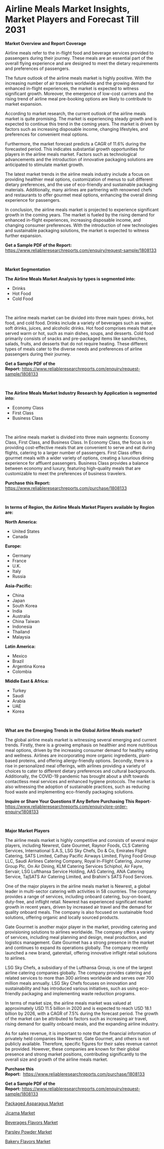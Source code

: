 <p><h1>Airline Meals Market Insights, Market Players and Forecast Till 2031</h1></p><p><strong>Market Overview and Report Coverage</strong></p>
<p><p>Airline meals refer to the in-flight food and beverage services provided to passengers during their journey. These meals are an essential part of the overall flying experience and are designed to meet the dietary requirements and preferences of passengers.</p><p>The future outlook of the airline meals market is highly positive. With the increasing number of air travelers worldwide and the growing demand for enhanced in-flight experiences, the market is expected to witness significant growth. Moreover, the emergence of low-cost carriers and the rising trend of airline meal pre-booking options are likely to contribute to market expansion.</p><p>According to market research, the current outlook of the airline meals market is quite promising. The market is experiencing steady growth and is expected to continue this trend in the coming years. The market is driven by factors such as increasing disposable income, changing lifestyles, and preferences for convenient meal options.</p><p>Furthermore, the market forecast predicts a CAGR of 11.6% during the forecasted period. This indicates substantial growth opportunities for players in the airline meals market. Factors such as technological advancements and the introduction of innovative packaging solutions are anticipated to stimulate market growth.</p><p>The latest market trends in the airline meals industry include a focus on providing healthier meal options, customization of menus to suit different dietary preferences, and the use of eco-friendly and sustainable packaging materials. Additionally, many airlines are partnering with renowned chefs and restaurants to offer gourmet meal options, enhancing the overall dining experience for passengers.</p><p>In conclusion, the airline meals market is projected to experience significant growth in the coming years. The market is fueled by the rising demand for enhanced in-flight experiences, increasing disposable income, and changing consumer preferences. With the introduction of new technologies and sustainable packaging solutions, the market is expected to witness further expansion.</p></p>
<p><strong>Get a Sample PDF of the Report:</strong> <a href="https://www.reliableresearchreports.com/enquiry/request-sample/1808133">https://www.reliableresearchreports.com/enquiry/request-sample/1808133</a></p>
<p>&nbsp;</p>
<p><strong>Market Segmentation</strong></p>
<p><strong>The Airline Meals Market Analysis by types is segmented into:</strong></p>
<p><ul><li>Drinks</li><li>Hot Food</li><li>Cold Food</li></ul></p>
<p>&nbsp;</p>
<p><p>The airline meals market can be divided into three main types: drinks, hot food, and cold food. Drinks include a variety of beverages such as water, soft drinks, juices, and alcoholic drinks. Hot food comprises meals that are served warm or hot, such as main dishes, soups, and desserts. Cold food primarily consists of snacks and pre-packaged items like sandwiches, salads, fruits, and desserts that do not require heating. These different types of meals cater to the diverse needs and preferences of airline passengers during their journey.</p></p>
<p><strong>Get a Sample PDF of the Report:</strong>&nbsp;<a href="https://www.reliableresearchreports.com/enquiry/request-sample/1808133">https://www.reliableresearchreports.com/enquiry/request-sample/1808133</a></p>
<p>&nbsp;</p>
<p><strong>The Airline Meals Market Industry Research by Application is segmented into:</strong></p>
<p><ul><li>Economy Class</li><li>First Class</li><li>Business Class</li></ul></p>
<p>&nbsp;</p>
<p><p>The airline meals market is divided into three main segments: Economy Class, First Class, and Business Class. In Economy Class, the focus is on providing cost-effective meals that are convenient to serve and eat during flights, catering to a larger number of passengers. First Class offers gourmet meals with a wider variety of options, creating a luxurious dining experience for affluent passengers. Business Class provides a balance between economy and luxury, featuring high-quality meals that are customizable to meet the preferences of business travelers.</p></p>
<p><strong>Purchase this Report:</strong>&nbsp; <a href="https://www.reliableresearchreports.com/purchase/1808133">https://www.reliableresearchreports.com/purchase/1808133</a></p>
<p>&nbsp;</p>
<p><strong>In terms of Region, the Airline Meals Market Players available by Region are:</strong></p>
<p>
    <p> <strong> North America: </strong>
        <ul>
            <li>United States</li>
            <li>Canada</li>
        </ul>
        </p> 
    <p> <strong> Europe: </strong>
        <ul>
            <li>Germany</li>
            <li>France</li>
            <li>U.K.</li>
            <li>Italy</li>
            <li>Russia</li>
        </ul>
        </p> 
    <p> <strong> Asia-Pacific: </strong>
        <ul>
            <li>China</li>
            <li>Japan</li>
            <li>South Korea</li>
            <li>India</li>
            <li>Australia</li>
            <li>China Taiwan</li>
            <li>Indonesia</li>
            <li>Thailand</li>
            <li>Malaysia</li>
        </ul>
        </p> 
    <p> <strong> Latin America: </strong>
        <ul>
            <li>Mexico</li>
            <li>Brazil</li>
            <li>Argentina Korea</li>
            <li>Colombia</li>
        </ul>
        </p> 
    <p> <strong> Middle East & Africa: </strong>
        <ul>
            <li>Turkey</li>
            <li>Saudi</li>
            <li>Arabia</li>
            <li>UAE</li>
            <li>Korea</li>
        </ul>
    </p>
    </p>
<p>&nbsp;</p>
<p><strong>What are the Emerging Trends in the Global Airline Meals market?</strong></p>
<p><p>The global airline meals market is witnessing several emerging and current trends. Firstly, there is a growing emphasis on healthier and more nutritious meal options, driven by the increasing consumer demand for healthy eating and wellness. Airlines are incorporating more organic ingredients, plant-based proteins, and offering allergy-friendly options. Secondly, there is a rise in personalized meal offerings, with airlines providing a variety of choices to cater to different dietary preferences and cultural backgrounds. Additionally, the COVID-19 pandemic has brought about a shift towards contactless meal services and enhanced hygiene protocols. The market is also witnessing the adoption of sustainable practices, such as reducing food waste and implementing eco-friendly packaging solutions.</p></p>
<p><strong>Inquire or Share Your Questions If Any Before Purchasing This Report</strong>- <a href="https://www.reliableresearchreports.com/enquiry/pre-order-enquiry/1808133">https://www.reliableresearchreports.com/enquiry/pre-order-enquiry/1808133</a></p>
<p>&nbsp;</p>
<p><strong>Major Market Players</strong></p>
<p><p>The airline meals market is highly competitive and consists of several major players, including Newrest, Gate Gourmet, Raynor Foods, CLS Catering Services, International S.A.S, LSG Sky Chefs, Do & Co, Emirates Flight Catering, SATS Limited, Cathay Pacific Airways Limited, Flying Food Group LLC, Saudi Airlines Catering Company, Royal In-Flight Catering, Journey Group Plc, On Air Dining, KLM Catering Services Schiphol, Air Fayre, Servair, LSG Lufthansa Service Holding, AAS Catering, ANA Catering Service, TajSATS Air Catering Limited, and Brahim's SATS Food Services.</p><p>One of the major players in the airline meals market is Newrest, a global leader in multi-sector catering with activities in 58 countries. The company provides a range of services, including onboard catering, buy-on-board, duty-free, and inflight retail. Newrest has experienced significant market growth in recent years, driven by increased air travel and the demand for quality onboard meals. The company is also focused on sustainable food solutions, offering organic and locally sourced products.</p><p>Gate Gourmet is another major player in the market, providing catering and provisioning solutions to airlines worldwide. The company offers a variety of services, including meal planning and design, meal production, and logistics management. Gate Gourmet has a strong presence in the market and continues to expand its operations globally. The company recently launched a new brand, gateretail, offering innovative inflight retail solutions to airlines.</p><p>LSG Sky Chefs, a subsidiary of the Lufthansa Group, is one of the largest airline catering companies globally. The company provides catering and related services to more than 300 airlines worldwide and serves over 700 million meals annually. LSG Sky Chefs focuses on innovation and sustainability and has introduced various initiatives, such as using eco-friendly packaging and implementing waste reduction programs.</p><p>In terms of market size, the airline meals market was valued at approximately USD 11.5 billion in 2020 and is expected to reach USD 18.1 billion by 2026, with a CAGR of 7.5% during the forecast period. The growth of the market can be attributed to factors such as increasing air travel, rising demand for quality onboard meals, and the expanding airline industry.</p><p>As for sales revenue, it is important to note that the financial information of privately held companies like Newrest, Gate Gourmet, and others is not publicly available. Therefore, specific figures for their sales revenue cannot be provided. However, these companies are known for their global presence and strong market positions, contributing significantly to the overall size and growth of the airline meals market.</p></p>
<p><strong>Purchase this Report:</strong>&nbsp;&nbsp;<a href="https://www.reliableresearchreports.com/purchase/1808133">https://www.reliableresearchreports.com/purchase/1808133</a></p>
<p></p>
<p><strong>Get a Sample PDF of the Report:</strong>&nbsp;<a href="https://www.reliableresearchreports.com/enquiry/request-sample/1808133">https://www.reliableresearchreports.com/enquiry/request-sample/1808133</a></p>
<p><p><a href="https://github.com/globismark/Market-Research-Report-List-1/blob/main/packaged-asparagus-market.md">Packaged Asparagus Market</a></p><p><a href="https://github.com/angelajermaine/Market-Research-Report-List-1/blob/main/jicama-market.md">Jicama Market</a></p><p><a href="https://github.com/lylyparadise/Market-Research-Report-List-1/blob/main/beverages-flavors-market.md">Beverages Flavors Market</a></p><p><a href="https://github.com/laholand/Market-Research-Report-List-1/blob/main/parsley-powder-market.md">Parsley Powder Market</a></p><p><a href="https://github.com/bmorecock/Market-Research-Report-List-1/blob/main/bakery-flavors-market.md">Bakery Flavors Market</a></p></p>